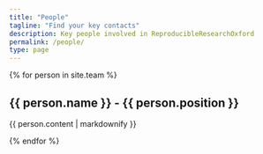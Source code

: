 ```yaml
---
title: "People"
tagline: "Find your key contacts"
description: Key people involved in ReproducibleResearchOxford
permalink: /people/
type: page
---
```


<div class="initial-content">
  {% for person in site.team %}
    <h2>{{ person.name }} - {{ person.position }}</h2>
    <p>{{ person.content | markdownify }}</p>
  {% endfor %}
</div>
